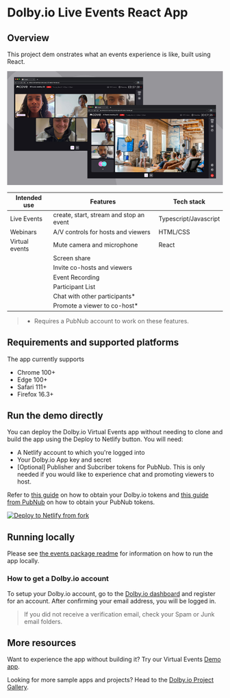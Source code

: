 # Dolby.io Live Events React App

## Overview

This project dem
onstrates what an events experience is like, built using React.

<p align="center">
    <img src="./events/documentation/banner.jpg" />
</p>

| Intended use   | Features                                | Tech stack            |
| -------------- | --------------------------------------- | --------------------- |
| Live Events    | create, start, stream and stop an event | Typescript/Javascript |
| Webinars       | A/V controls for hosts and viewers      | HTML/CSS              |
| Virtual events | Mute camera and microphone              | React                 |
|                | Screen share                            |                       |
|                | Invite co-hosts and viewers             |                       |
|                | Event Recording                         |                       |
|                | Participant List                        |                       |
|                | Chat with other participants*           |                       |
|                | Promote a viewer to co-host*            |                       |

> * Requires a PubNub account to work on these features.

## Requirements and supported platforms

The app currently supports

* Chrome 100+
* Edge 100+
* Safari 111+
* Firefox 16.3+

## Run the demo directly

You can deploy the Dolby.io Virtual Events app without needing to clone and build the app using the Deploy to Netlify button. You will need:

* A Netlify account to which you're logged into
* Your Dolby.io App key and secret
* [Optional] Publisher and Subcriber tokens for PubNub. This is only needed if you would like to experience chat and promoting viewers to host.

Refer to [this guide](#how-to-get-a-dolbyio-account) on how to obtain your Dolby.io tokens and [this guide from PubNub](https://www.pubnub.com/tutorials/javascript-sdk-chat-app/?step=set-up-environment) on how to obtain your PubNub tokens.

[![Deploy to Netlify from fork](https://www.netlify.com/img/deploy/button.svg)](https://app.netlify.com/start/deploy?repository=https://github.com/dolbyio-samples/comms-app-react-events)

## Running locally

Please see [the events package readme](./events/README.md) for information on how to run the app locally.

### How to get a Dolby.io account

To setup your Dolby.io account, go to the [Dolby.io dashboard](https://dolby.io) and register for an account. After confirming your email address, you will be logged in.

> If you did not receive a verification email, check your Spam or Junk email folders.

## More resources

Want to experience the app without building it? Try our Virtual Events [Demo app](https://events.experience.dolby.io).

Looking for more sample apps and projects? Head to the [Dolby.io Project Gallery](https://docs.dolby.io/communications-apis/page/gallery).